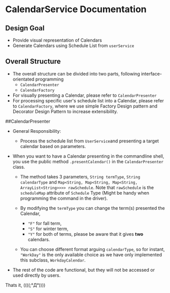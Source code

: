 # CalendarService Documentation

## Design Goal
- Provide visual representation of Calendars
- Generate Calendars using Schedule List from `userService`

## Overall Structure
- The overall structure can be divided into two parts, following interface-orientated programming
  - `CalendarPresenter`
  - `CalendarFactory`
- For visually presenting a Calendar, please refer to `CalendarPresenter`
- For processing specific user's schedule list into a Calendar, please refer to `CalendarFactory`, where we use simple 
Factory Design pattern and Decorator Design Pattern to increase extensibility.

##CalendarPresenter
- General Responsibility:
  - Process the schedule list from `UserService`and presenting a target calendar based on parameters.


- When you want to have a Calendar presenting in the commandline shell, you use the public method `.presentCalendar()`
in the `CalendarPresenter` class.
  - The method takes 3 parameters, `String termType`, `String calendarType` and `Map<String, Map<String, Map<String, ArrayList<String>>>> rawSchedule`. Note that `rawSchedule` is the `scheduleMap` attribute of `Schedule` Type (Might be handy when programming the command in the driver).
  - By modifying the `termType` you can change the term(s) presented the Calendar,
    - `"F"` for fall term, 
    - `"S"` for winter term, 
    - `"Y"` for both of  terms, please be aware that it gives **two** calendars.

  - You can choose different format arguing `calendarType`, so for instant, `"WorkDay"` is the only available choice as we have only implemented this subclass, `WorkdayCalendar`. 


- The rest of the code are functional, but they will not be accessed or used directly by users.


Thats it, ((((;°Д°))))



